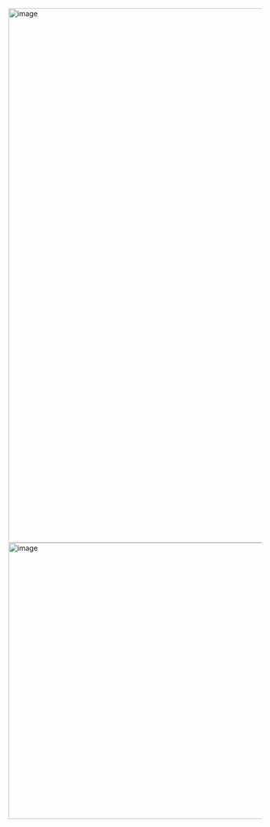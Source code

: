 <img width="1144" height="1064" alt="image" src="https://github.com/user-attachments/assets/55048534-7be4-494a-89ab-839f6d5b1497" />

<img width="543" height="550" alt="image" src="https://github.com/user-attachments/assets/c57b7aad-6d24-492f-88a2-cf44b225f267" />

